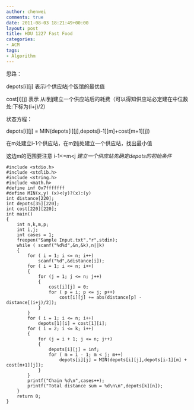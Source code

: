 ```yaml
---
author: chenwei
comments: true
date: 2011-08-03 18:21:49+00:00
layout: post
title: HDU 1227 Fast Food
categories:
- ACM
tags:
- Algorithm
---
```


思路：


depots[i][j] 表示i个供应站j个饭馆的最优值

cost[i][j] 表示 从i到j建立一个供应站后的耗费（可以得知供应站必定建在中位数处:下标为(i+j)/2）

状态方程：

depots[i][j] = MIN(depots[i][j],depots[i-1][m]+cost[m+1][j])


在m处建立i-1个供应站，在m到j处建立一个供应站，找出最小值

这边m的范围要注意 i-1<=m<j _建立一个供应站先确定depots的初始条件_

```
#include <stdio.h>
#include <stdlib.h>
#include <string.h>
#include <math.h>
#define inf 0x7fffffff
#define MIN(x,y) (x)<(y)?(x):(y)
int distance[220];
int depots[35][220];
int cost[220][220];
int main()
{
    int n,k,m,p;
    int i,j;
    int cases = 1;
    freopen("Sample Input.txt","r",stdin);
    while ( scanf("%d%d",&n,&k),n||k)
    {
        for ( i = 1; i <= n; i++)
            scanf("%d",&distance[i]);
        for ( i = 1; i <= n; i++)
        {
            for (j = 1; j <= n; j++)
            {
                cost[i][j] = 0;
                for ( p = i; p <= j; p++)
                    cost[i][j] += abs(distance[p] - distance[(i+j)/2]);
            }
        }
        for ( i = 1; i <= n; i++)
            depots[1][i] = cost[1][i];
        for ( i = 2; i <= k; i++)
        {
            for (j = i + 1; j <= n; j++)  
            {
                depots[i][j] = inf;
                for ( m = i - 1; m < j; m++)
                    depots[i][j] = MIN(depots[i][j],depots[i-1][m] + cost[m+1][j]);
            }
        }
        printf("Chain %d\n",cases++);
        printf("Total distance sum = %d\n\n",depots[k][n]);
    }
    return 0;
}
```